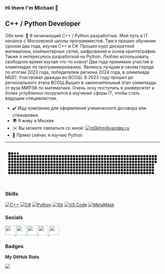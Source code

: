 ### Hi there I'm Michael 👋


C++ / Python Developer
----------------------

Обо мне: 👀 Я начинающий С++ / Python разработчик. Мой путь в IT начался с Московской школы программистов. Там я прошел обучение сроком два года, изучая C++ и C#. Прошел курс дискретной математики, компьютерных сетей, шифрования и основ криптографии. Также я интересуюсь разработкой на Python. Люблю использовать свободное время изучая что-то новое! Два года принимаю участие в олимпиадах по программированию. Являюсь лучшим в своем городе по итогам 2023 года, победителем региона 2024 года, в олимпиаде МШП. Участвовал дважды во ВСОШ. В 2023 году прошел до регионального этапа ВСОШ.Вышел в заключительный этап олимпиады от вуза МИРЭА по математике. Очень хочу поступить в университет и более углубленно погрузится в изучение сферы IT, чтобы стать ведущим специалистом. 


* ✔️  Ищу компанию для оформления ученического договора или стажировки.
* 🌍  Я живу в Москве
* ✉️  Вы можете связаться со мной: [![m0khm@yandex.ru](https://img.shields.io/badge/m0khm@yandex.ru-blue.svg)](https://mail.yandex.ru/?uid=612396888#inbox)
* 🧠  Прямо сейчас я изучаю Python
----------------------

###

<p align="center">
 <img width="600" src="assets/github-snake.svg" alt="snake"/>
</p>

###

### Skills

<p align="left">
<a href="https://docs.microsoft.com/en-us/cpp/?view=msvc-170" target="_blank" rel="noreferrer">
 <img src="https://raw.githubusercontent.com/danielcranney/readme-generator/main/public/icons/skills/cplusplus-colored.svg" width="36" height="36" alt="C++" /></a>
 
 <a href="https://docs.microsoft.com/en-us/dotnet/csharp/" target="_blank" rel="noreferrer">
  <img src="https://raw.githubusercontent.com/danielcranney/readme-generator/main/public/icons/skills/csharp-colored.svg" width="36" height="36" alt="C#" /></a>
 
 <a href="https://www.python.org/" target="_blank" rel="noreferrer">
 <img src="https://raw.githubusercontent.com/danielcranney/readme-generator/main/public/icons/skills/python-colored.svg" width="36" height="36" alt="Python" /></a>
 
 <a href="https://git-scm.com/" target="_blank" rel="noreferrer">
 <img src="https://raw.githubusercontent.com/danielcranney/readme-generator/main/public/icons/skills/git-colored.svg" width="36" height="36" alt="Git" /></a>
 
 <a href="https://code.visualstudio.com/" target="_blank" rel="noreferrer">
  <img src="https://raw.githubusercontent.com/danielcranney/readme-generator/main/public/icons/skills/visualstudiocode-colored.svg" width="36" height="36" alt="VS Code" /></a>
  
 <a href="https://metamask.io/" target="_blank" rel="noreferrer">
  <img src="https://raw.githubusercontent.com/danielcranney/readme-generator/main/public/icons/skills/metamask-colored.svg" width="36" height="36" alt="MetaMask" /></a>
</p>

### Socials

<p align="left">
  <a href="https://discord.com/users/m0khm m0khm1" target="_blank" rel="noreferrer">
    <img src="https://raw.githubusercontent.com/danielcranney/readme-generator/main/public/icons/socials/discord.svg" width="32" height="32" />
  </a>
  <a href="https://www.github.com/m0khm" target="_blank" rel="noreferrer">
    <img src="https://raw.githubusercontent.com/danielcranney/readme-generator/main/public/icons/socials/github.svg" width="32" height="32" />
  </a>
  <a href="https://vk.com/m0k4m" target="_blank" rel="noreferrer">
    <img src="https://raw.githubusercontent.com/danielcranney/readme-generator/main/public/icons/socials/rss.svg" width="32" height="32" />
  </a>
  <a href="https://www.youtube.com/channel/UCWurDxx8K0ArADXld-XnuJw" target="_blank" rel="noreferrer">
    <img src="https://raw.githubusercontent.com/danielcranney/readme-generator/main/public/icons/socials/youtube.svg" width="32" height="32" />
  </a>
  <a href="https://www.twitch.tv/m0khm" target="_blank" rel="noreferrer">
    <img src="https://raw.githubusercontent.com/danielcranney/readme-generator/main/public/icons/socials/twitch.svg" width="32" height="32" />
  </a>
</p>



### Badges

<b>My GitHub Stats</b>

<a href="http://www.github.com/m0khm">
 <img src="https://github-readme-streak-stats.herokuapp.com/?user=m0khm&stroke=ffffff&background=1c1917&ring=0891b2&fire=0891b2&currStreakNum=ffffff&currStreakLabel=0891b2&sideNums=ffffff&sideLabels=ffffff&dates=ffffff&hide_border=true" /></a>

